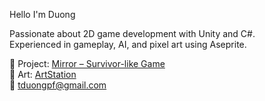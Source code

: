 Hello I'm Duong

Passionate about 2D game development with Unity and C#.  
Experienced in gameplay, AI, and pixel art using Aseprite.

🔹 Project: [Mirror – Survivor-like Game](https://github.com/verylowpower/Mirror)  
🔹 Art: [ArtStation](https://www.artstation.com/yeloathsome9)  
📧 tduongpf@gmail.com
